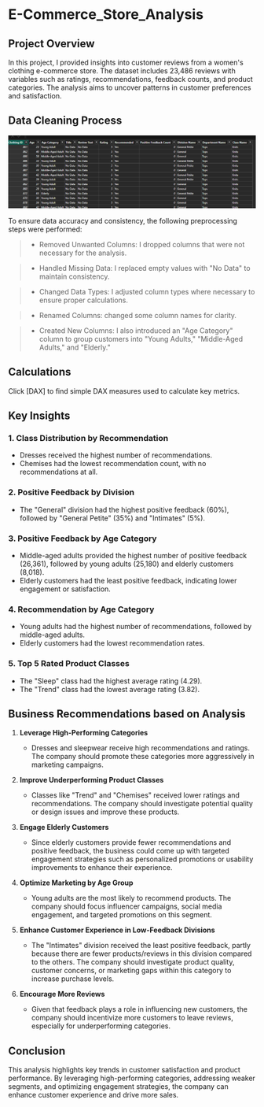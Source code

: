 # E-Commerce_Store_Analysis


## Project Overview

In this project, I provided insights into customer reviews from a women's clothing e-commerce store. The dataset includes 23,486 reviews with variables such as ratings, recommendations, feedback counts, and product categories. The analysis aims to uncover patterns in customer preferences and satisfaction.

## Data Cleaning Process
![cleaned](https://github.com/OlanikeCJ/E-Commerce_Store_Analysis/blob/main/Images%20-%20Women's%20Ecommerce/cleaned_data.png?raw=true)

To ensure data accuracy and consistency, the following preprocessing steps were performed:

> * Removed Unwanted Columns: I dropped columns that were not necessary for the analysis.

> * Handled Missing Data: I replaced empty values with "No Data" to maintain consistency.

> * Changed Data Types: I adjusted column types where necessary to ensure proper calculations.

> * Renamed Columns: changed some column names for clarity.

> * Created New Columns: I also introduced an "Age Category" column to group customers into "Young Adults," "Middle-Aged Adults," and "Elderly."


## Calculations

Click [DAX] to find simple DAX measures used to calculate key metrics.


## Key Insights

### 1. Class Distribution by Recommendation
- Dresses received the highest number of recommendations.
- Chemises had the lowest recommendation count, with no recommendations at all.

### 2. Positive Feedback by Division
- The "General" division had the highest positive feedback (60%), followed by "General Petite" (35%) and "Intimates" (5%).

### 3. Positive Feedback by Age Category
- Middle-aged adults provided the highest number of positive feedback (26,361), followed by young adults (25,180) and elderly customers (8,018). 
- Elderly customers had the least positive feedback, indicating lower engagement or satisfaction.

### 4. Recommendation by Age Category
- Young adults had the highest number of recommendations, followed by middle-aged adults.
- Elderly customers had the lowest recommendation rates.

### 5. Top 5 Rated Product Classes
- The "Sleep" class had the highest average rating (4.29).
- The "Trend" class had the lowest average rating (3.82).

## Business Recommendations based on Analysis

1. **Leverage High-Performing Categories**
   - Dresses and sleepwear receive high recommendations and ratings. The company should promote these categories more aggressively in marketing campaigns.

2. **Improve Underperforming Product Classes**
   - Classes like "Trend" and "Chemises" received lower ratings and recommendations. The company should investigate potential quality or design issues and improve these products.

3. **Engage Elderly Customers**
   - Since elderly customers provide fewer recommendations and positive feedback, the business could come up with targeted engagement strategies such as personalized promotions or usability improvements to enhance their experience.

4. **Optimize Marketing by Age Group**
   - Young adults are the most likely to recommend products. The company should focus influencer campaigns, social media engagement, and targeted promotions on this segment.

5. **Enhance Customer Experience in Low-Feedback Divisions**
   - The "Intimates" division received the least positive feedback, partly because there are fewer products/reviews in this division compared to the others. The company should investigate product quality, customer concerns, or marketing gaps within this category to increase purchase levels.

6. **Encourage More Reviews**
   - Given that feedback plays a role in influencing new customers, the company should incentivize more customers to leave reviews, especially for underperforming categories.

## Conclusion
This analysis highlights key trends in customer satisfaction and product performance. By leveraging high-performing categories, addressing weaker segments, and optimizing engagement strategies, the company can enhance customer experience and drive more sales.



